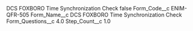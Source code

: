 <?xml version="1.0" encoding="UTF-8"?>
<CustomMetadata xmlns="http://soap.sforce.com/2006/04/metadata" xmlns:xsi="http://www.w3.org/2001/XMLSchema-instance" xmlns:xsd="http://www.w3.org/2001/XMLSchema">
    <label>DCS FOXBORO Time Synchronization Check</label>
    <protected>false</protected>
    <values>
        <field>Form_Code__c</field>
        <value xsi:type="xsd:string">ENIM-QFR-505</value>
    </values>
    <values>
        <field>Form_Name__c</field>
        <value xsi:type="xsd:string">DCS FOXBORO Time Synchronization Check</value>
    </values>
    <values>
        <field>Form_Questions__c</field>
        <value xsi:type="xsd:double">4.0</value>
    </values>
    <values>
        <field>Step_Count__c</field>
        <value xsi:type="xsd:double">1.0</value>
    </values>
</CustomMetadata>
